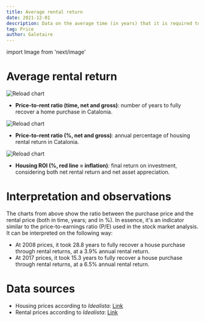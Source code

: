 ```yaml
---
title: Average rental return
date: 2021-12-01
description: Data on the average time (in years) that it is required to recover a house purchase through rental. An indicator similar to the price-to-earnings ratio (P/E).
tag: Price
author: Galetaire
---
```


import Image from 'next/image'

# Average rental return

![Reload chart](/images/rent.png)

- **Price-to-rent ratio (time, net and gross)**: number of years to fully recover a home purchase in Catalonia.

![Reload chart](/images/rent2.png)

- **Price-to-rent ratio (%, net and gross)**: annual percentage of housing rental return in Catalonia.

![Reload chart](/images/housingroi.png)

- **Housing ROI (%, red line = inflation)**: final return on investment, considering both net rental return and net asset appreciation.

# Interpretation and observations

The charts from above show the ratio between the purchase price and the rental price (both in time, years; and in %). In essence, it's an indicator similar to the price-to-earnings ratio (P/E) used in the stock market analysis. It can be interpreted on the following way:

- At 2008 prices, it took 28.8 years to fully recover a house purchase through rental returns, at a 3.9% annual rental return.
- At 2017 prices, it took 15.3 years to fully recover a house purchase through rental returns, at a 6.5% annual rental return.

# Data sources

- Housing prices according to _Idealista_: [Link](https://www.idealista.com/sala-de-prensa/informes-precio-vivienda)
- Rental prices according to _Idealista_: [Link](https://www.idealista.com/sala-de-prensa/informes-precio-vivienda/alquiler/)
